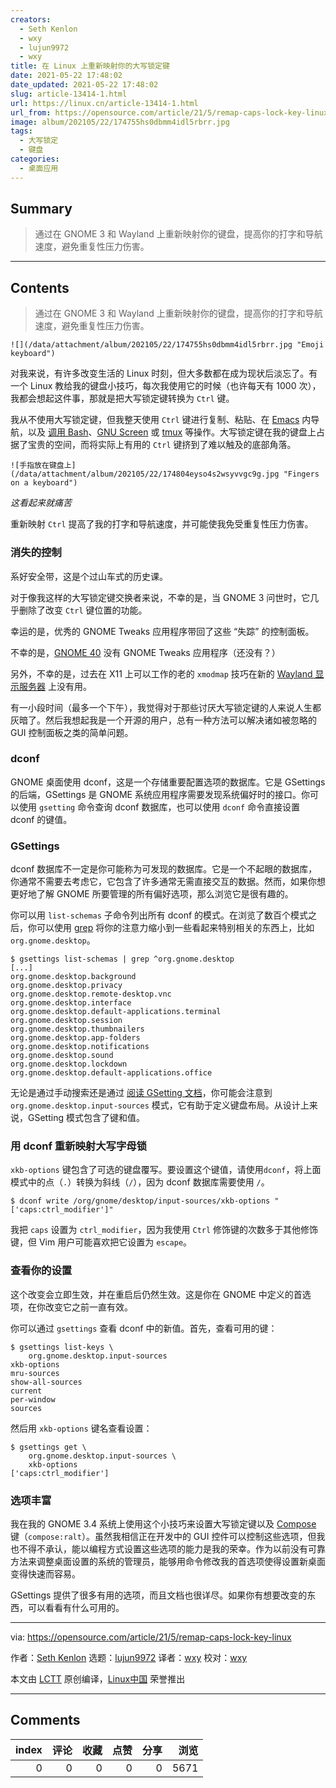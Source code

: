 ```yaml
---
creators:
  - Seth Kenlon
  - wxy
  - lujun9972
  - wxy
title: 在 Linux 上重新映射你的大写锁定键
date: 2021-05-22 17:48:02
date_updated: 2021-05-22 17:48:02
slug: article-13414-1.html
url: https://linux.cn/article-13414-1.html
url_from: https://opensource.com/article/21/5/remap-caps-lock-key-linux
image: album/202105/22/174755hs0dbmm4idl5rbrr.jpg
tags:
  - 大写锁定
  - 键盘
categories:
  - 桌面应用
---
```


## Summary

> 通过在 GNOME 3 和 Wayland 上重新映射你的键盘，提高你的打字和导航速度，避免重复性压力伤害。

***

<!-- more -->

## Contents

> 
> 通过在 GNOME 3 和 Wayland 上重新映射你的键盘，提高你的打字和导航速度，避免重复性压力伤害。
> 
> 
> 

`![](/data/attachment/album/202105/22/174755hs0dbmm4idl5rbrr.jpg "Emoji keyboard")`

对我来说，有许多改变生活的 Linux 时刻，但大多数都在成为现状后淡忘了。有一个 Linux 教给我的键盘小技巧，每次我使用它的时候（也许每天有 1000 次），我都会想起这件事，那就是把大写锁定键转换为 `Ctrl` 键。

我从不使用大写锁定键，但我整天使用 `Ctrl` 键进行复制、粘贴、在 [Emacs](https://opensource.com/article/20/12/emacs) 内导航，以及 [调用 Bash](https://opensource.com/article/18/5/bash-tricks#key)、[GNU Screen](https://opensource.com/article/17/3/introduction-gnu-screen) 或 [tmux](https://opensource.com/article/19/6/tmux-terminal-joy) 等操作。大写锁定键在我的键盘上占据了宝贵的空间，而将实际上有用的 `Ctrl` 键挤到了难以触及的底部角落。

`![手指放在键盘上](/data/attachment/album/202105/22/174804eyso4s2wsyvvgc9g.jpg "Fingers on a keyboard")`

*这看起来就痛苦*

重新映射 `Ctrl` 提高了我的打字和导航速度，并可能使我免受重复性压力伤害。

### 消失的控制

系好安全带，这是个过山车式的历史课。

对于像我这样的大写锁定键交换者来说，不幸的是，当 GNOME 3 问世时，它几乎删除了改变 `Ctrl` 键位置的功能。

幸运的是，优秀的 GNOME Tweaks 应用程序带回了这些 “失踪” 的控制面板。

不幸的是，[GNOME 40](https://discourse.gnome.org/t/new-gnome-versioning-scheme/4235) 没有 GNOME Tweaks 应用程序（还没有？）

另外，不幸的是，过去在 X11 上可以工作的老的 `xmodmap` 技巧在新的 [Wayland 显示服务器](https://wayland.freedesktop.org) 上没有用。

有一小段时间（最多一个下午），我觉得对于那些讨厌大写锁定键的人来说人生都灰暗了。然后我想起我是一个开源的用户，总有一种方法可以解决诸如被忽略的 GUI 控制面板之类的简单问题。

### dconf

GNOME 桌面使用 dconf，这是一个存储重要配置选项的数据库。它是 GSettings 的后端，GSettings 是 GNOME 系统应用程序需要发现系统偏好时的接口。你可以使用 `gsetting` 命令查询 dconf 数据库，也可以使用 `dconf` 命令直接设置 dconf 的键值。

### GSettings

dconf 数据库不一定是你可能称为可发现的数据库。它是一个不起眼的数据库，你通常不需要去考虑它，它包含了许多通常无需直接交互的数据。然而，如果你想更好地了解 GNOME 所要管理的所有偏好选项，那么浏览它是很有趣的。

你可以用 `list-schemas` 子命令列出所有 dconf 的模式。在浏览了数百个模式之后，你可以使用 [grep](https://opensource.com/downloads/grep-cheat-sheet) 将你的注意力缩小到一些看起来特别相关的东西上，比如 `org.gnome.desktop`。

```shell
$ gsettings list-schemas | grep ^org.gnome.desktop
[...]
org.gnome.desktop.background
org.gnome.desktop.privacy
org.gnome.desktop.remote-desktop.vnc
org.gnome.desktop.interface
org.gnome.desktop.default-applications.terminal
org.gnome.desktop.session
org.gnome.desktop.thumbnailers
org.gnome.desktop.app-folders
org.gnome.desktop.notifications
org.gnome.desktop.sound
org.gnome.desktop.lockdown
org.gnome.desktop.default-applications.office
```

无论是通过手动搜索还是通过 [阅读 GSetting 文档](https://access.redhat.com/documentation/en-us/red_hat_enterprise_linux/8/html/using_the_desktop_environment_in_rhel_8/configuring-gnome-at-low-level_using-the-desktop-environment-in-rhel-8)，你可能会注意到 `org.gnome.desktop.input-sources` 模式，它有助于定义键盘布局。从设计上来说，GSetting 模式包含了键和值。

### 用 dconf 重新映射大写字母锁

`xkb-options` 键包含了可选的键盘覆写。要设置这个键值，请使用`dconf`，将上面模式中的点（`.`）转换为斜线（`/`），因为 dconf 数据库需要使用 `/`。

```shell
$ dconf write /org/gnome/desktop/input-sources/xkb-options "['caps:ctrl_modifier']"
```

我把 `caps` 设置为 `ctrl_modifier`，因为我使用 `Ctrl` 修饰键的次数多于其他修饰键，但 Vim 用户可能喜欢把它设置为 `escape`。

### 查看你的设置

这个改变会立即生效，并在重启后仍然生效。这是你在 GNOME 中定义的首选项，在你改变它之前一直有效。

你可以通过 `gsettings` 查看 dconf 中的新值。首先，查看可用的键：

```shell
$ gsettings list-keys \
    org.gnome.desktop.input-sources
xkb-options
mru-sources
show-all-sources
current
per-window
sources
```

然后用 `xkb-options` 键名查看设置：

```shell
$ gsettings get \
    org.gnome.desktop.input-sources \
    xkb-options
['caps:ctrl_modifier']
```

### 选项丰富

我在我的 GNOME 3.4 系统上使用这个小技巧来设置大写锁定键以及 [Compose](https://opensource.com/article/17/5/7-cool-kde-tweaks-will-improve-your-life) 键（`compose:ralt`）。虽然我相信正在开发中的 GUI 控件可以控制这些选项，但我也不得不承认，能以编程方式设置这些选项的能力是我的荣幸。作为以前没有可靠方法来调整桌面设置的系统的管理员，能够用命令修改我的首选项使得设置新桌面变得快速而容易。

GSettings 提供了很多有用的选项，而且文档也很详尽。如果你有想要改变的东西，可以看看有什么可用的。

---

via: <https://opensource.com/article/21/5/remap-caps-lock-key-linux>

作者：[Seth Kenlon](https://opensource.com/users/seth) 选题：[lujun9972](https://github.com/lujun9972) 译者：[wxy](https://github.com/wxy) 校对：[wxy](https://github.com/wxy)

本文由 [LCTT](https://github.com/LCTT/TranslateProject) 原创编译，[Linux中国](https://linux.cn/) 荣誉推出

***

## Comments


|   index |   评论 |   收藏 |   点赞 |   分享 |   浏览 |
|--------:|-------:|-------:|-------:|-------:|-------:|
|       0 |      0 |      0 |      0 |      0 |   5671 |
